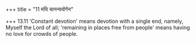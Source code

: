 +++
title = "11 मयि चानन्ययोगेन"

+++
13.11 'Constant devotion' means devotion with a single end, namely,
Myself the Lord of all; 'remaining in places free from people' means having no love for crowds of people.
